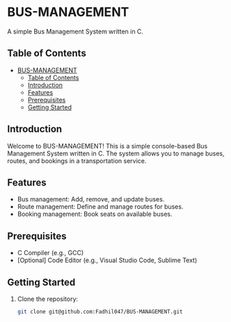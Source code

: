 # BUS-MANAGEMENT

A simple Bus Management System written in C.

## Table of Contents

- [BUS-MANAGEMENT](#bus-management)
  - [Table of Contents](#table-of-contents)
  - [Introduction](#introduction)
  - [Features](#features)
  - [Prerequisites](#prerequisites)
  - [Getting Started](#getting-started)

## Introduction

Welcome to BUS-MANAGEMENT! This is a simple console-based Bus Management System written in C. The system allows you to manage buses, routes, and bookings in a transportation service.

## Features

- Bus management: Add, remove, and update buses.
- Route management: Define and manage routes for buses.
- Booking management: Book seats on available buses.

## Prerequisites

- C Compiler (e.g., GCC)
- [Optional] Code Editor (e.g., Visual Studio Code, Sublime Text)

## Getting Started

1. Clone the repository:

   ```bash
   git clone git@github.com:Fadhil047/BUS-MANAGEMENT.git
